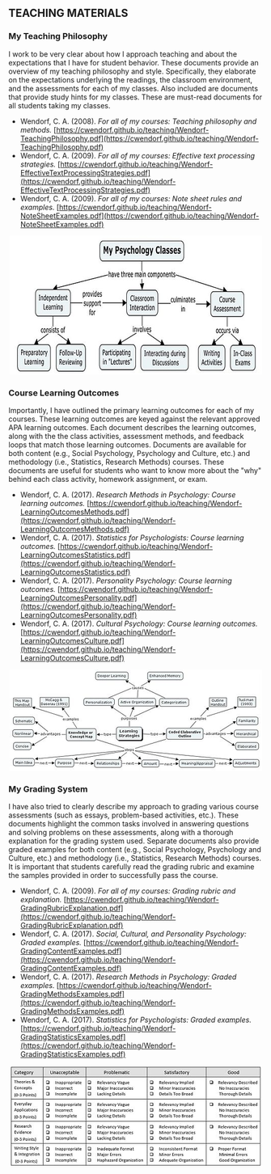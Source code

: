 ## TEACHING MATERIALS

### My Teaching Philosophy

I work to be very clear about how I approach teaching and about the expectations that I have for student behavior. These documents provide an overview of my teaching philosophy and style. Specifically, they elaborate on the expectations underlying the readings, the classroom environment, and the assessments for each of my classes. Also included are documents that provide study hints for my classes. These are must-read documents for all students taking my classes.

- Wendorf, C. A. (2008). *For all of my courses: Teaching philosophy and methods.* [https://cwendorf.github.io/teaching/Wendorf-TeachingPhilosophy.pdf](https://cwendorf.github.io/teaching/Wendorf-TeachingPhilosophy.pdf)
- Wendorf, C. A. (2009). *For all of my courses: Effective text processing strategies.* [https://cwendorf.github.io/teaching/Wendorf-EffectiveTextProcessingStrategies.pdf](https://cwendorf.github.io/teaching/Wendorf-EffectiveTextProcessingStrategies.pdf)
- Wendorf, C. A. (2009). *For all of my courses: Note sheet rules and examples.* [https://cwendorf.github.io/teaching/Wendorf-NoteSheetExamples.pdf](https://cwendorf.github.io/teaching/Wendorf-NoteSheetExamples.pdf)

<p align="center" class=icon><kbd><img src="ComponentChart.jpg"></kbd></p>

### Course Learning Outcomes

Importantly, I have outlined the primary learning outcomes for each of my courses. These learning outcomes are keyed against the relevant approved APA learning outcomes. Each document describes the learning outcomes, along with the the class activities, assessment methods, and feedback loops that match those learning outcomes. Documents are available for both content (e.g., Social Psychology, Psychology and Culture, etc.) and methodology (i.e., Statistics, Research Methods) courses. These documents are useful for students who want to know more about the "why" behind each class activity, homework assignment, or exam.

- Wendorf, C. A. (2017). *Research Methods in Psychology: Course learning outcomes.* [https://cwendorf.github.io/teaching/Wendorf-LearningOutcomesMethods.pdf](https://cwendorf.github.io/teaching/Wendorf-LearningOutcomesMethods.pdf)
- Wendorf, C. A. (2017). *Statistics for Psychologists: Course learning outcomes.* [https://cwendorf.github.io/teaching/Wendorf-LearningOutcomesStatistics.pdf](https://cwendorf.github.io/teaching/Wendorf-LearningOutcomesStatistics.pdf)
- Wendorf, C. A. (2017). *Personality Psychology: Course learning outcomes.* [https://cwendorf.github.io/teaching/Wendorf-LearningOutcomesPersonality.pdf](https://cwendorf.github.io/teaching/Wendorf-LearningOutcomesPersonality.pdf)
- Wendorf, C. A. (2017). *Cultural Psychology: Course learning outcomes.* [https://cwendorf.github.io/teaching/Wendorf-LearningOutcomesCulture.pdf](https://cwendorf.github.io/teaching/Wendorf-LearningOutcomesCulture.pdf)

<p align="center" class=icon><kbd><img src="CMapExample.jpg"></kbd></p>

### My Grading System

I have also tried to clearly describe my approach to grading various course assessments (such as essays, problem-based activities, etc.). These documents highlight the common tasks involved in answering questions and solving problems on these assessments, along with a thorough explanation for the grading system used. Separate documents also provide graded examples for both content (e.g., Social Psychology, Psychology and Culture, etc.) and methodology (i.e., Statistics, Research Methods) courses. It is important that students carefully read the grading rubric and examine the samples provided in order to successfully pass the course.

- Wendorf, C. A. (2009). *For all of my courses: Grading rubric and explanation.* [https://cwendorf.github.io/teaching/Wendorf-GradingRubricExplanation.pdf](https://cwendorf.github.io/teaching/Wendorf-GradingRubricExplanation.pdf)
- Wendorf, C. A. (2017). *Social, Cultural, and Personality Psychology: Graded examples.* [https://cwendorf.github.io/teaching/Wendorf-GradingContentExamples.pdf](https://cwendorf.github.io/teaching/Wendorf-GradingContentExamples.pdf)
- Wendorf, C. A. (2017). *Research Methods in Psychology: Graded examples.* [https://cwendorf.github.io/teaching/Wendorf-GradingMethodsExamples.pdf](https://cwendorf.github.io/teaching/Wendorf-GradingMethodsExamples.pdf)
- Wendorf, C. A. (2017). *Statistics for Psychologists: Graded examples.* [https://cwendorf.github.io/teaching/Wendorf-GradingStatisticsExamples.pdf](https://cwendorf.github.io/teaching/Wendorf-GradingStatisticsExamples.pdf)

<p align="center" class=icon><kbd><img src="RubricExample.jpg"></kbd></p>
